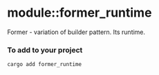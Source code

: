 # module::former_runtime

Former - variation of builder pattern. Its runtime.

<!-- ### Sample

```rust sample
```

/* qqq2 : for Rust : for Dmytro : implement sample
- paste it to section Sample
- make sure section also works
- paste the sample in source code ( inlined doc )
*/

### Try out from the repository

```
git clone https://github.com/Wandalen/wTools
cd wTools
cd sample/rust/former_runtime_trivial
cargo run
``` -->

### To add to your project

```
cargo add former_runtime
```
